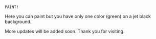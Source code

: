                                                                                   PAINT!


Here you can paint but you have only one color (green) on a jet black background.

More updates will be added soon. Thank you for visiting. 
